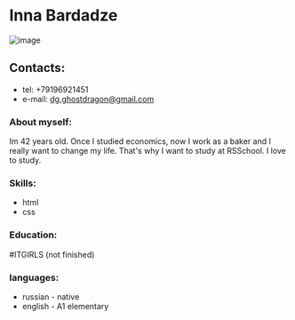 # Inna Bardadze
![image](https://user-images.githubusercontent.com/91144281/172281343-3e73cfd1-f51a-4c89-873c-55a904d22b11.png)

## Contacts:
* tel: +79196921451
* e-mail: dg.ghostdragon@gmail.com
### About myself:
Im 42 years old. Once I studied economics, now I work as a baker and I really want to change my life. That's why I want to study at RSSchool. I love to study.
### Skills:
* html
* css
###  Education:
#ITGIRLS (not finished)
### languages:
* russian - native
* english - A1 elementary
